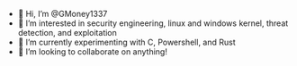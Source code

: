 - 👋 Hi, I’m @GMoney1337
- 👀 I’m interested in security engineering, linux and windows kernel, threat detection, and exploitation
- 🌱 I’m currently experimenting with C, Powershell, and Rust
- 💞️ I’m looking to collaborate on anything!


<!---
GMoney1337/GMoney1337 is a ✨ special ✨ repository because its `README.md` (this file) appears on your GitHub profile.
You can click the Preview link to take a look at your changes.
--->

